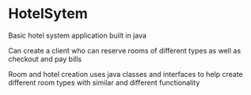 # HotelSytem

Basic hotel system application built in java

Can create a client who can reserve rooms of different types as well as checkout and pay bills

Room and hotel creation uses java classes and interfaces to help create different room types with similar and different functionality
